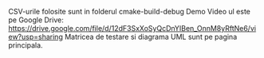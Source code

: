 CSV-urile folosite sunt in folderul cmake-build-debug
Demo Video ul este pe Google Drive: https://drive.google.com/file/d/12dF3SxXoSyQcDnYIBen_OnnM8yRftNe6/view?usp=sharing
Matricea de testare si diagrama UML sunt pe pagina principala.
